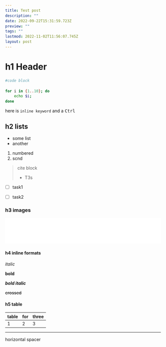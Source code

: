 ```yaml
---
title: Test post
description: ""
date: 2022-09-22T15:31:59.723Z
preview: ""
tags: ""
lastmod: 2022-11-02T11:56:07.745Z
layout: post
---
```


# h1 Header

```bash
#code block

for i in {1..10}; do
    echo $i;
done
```

here is `inline keyword` and a <kbd>Ctrl</kbd>


## h2 lists


- some list
- another

1. numbered
2. scnd


> cite block
> - T3s

- [ ] task1
- [ ] task2


### h3 images

![placeholder](/assets/images/header.svg)

#### h4 inline formats

*italic*

**bold**

***bold italic***

~~crossed~~

#### h5 table

| table | for | three |
|-------|-----|-------|
| 1     | 2   | 3     |

---

horizontal spacer
